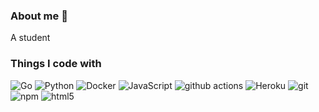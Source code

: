 ### **About me 👋**

A student

<h3>Things I code with</h3>
<p>
  <img alt="Go" src="https://img.shields.io/badge/-Go-49aad3?style=flat-square&logo=go&logoColor=white"/>
  <img alt="Python" src="https://img.shields.io/badge/-Python-305275?style=flat-square&logo=python&logoColor=white" />
  <img alt="Docker" src="https://img.shields.io/badge/-Docker-419be6?style=flat-square&logo=docker&logoColor=white" />
  <img alt="JavaScript" src="https://img.shields.io/badge/-JavaScript-ecd74d?style=flat-square&logo=javascript&logoColor=white" />
  <img alt="github actions" src="https://img.shields.io/badge/-Github_Actions-2088FF?style=flat-square&logo=github-actions&logoColor=white" />
  <img alt="Heroku" src="https://img.shields.io/badge/-Heroku-430098?style=flat-square&logo=heroku&logoColor=white" />
  <img alt="git" src="https://img.shields.io/badge/-Git-F05032?style=flat-square&logo=git&logoColor=white" />
  <img alt="npm" src="https://img.shields.io/badge/-NPM-CB3837?style=flat-square&logo=npm&logoColor=white" />
  <img alt="html5" src="https://img.shields.io/badge/-HTML5-E34F26?style=flat-square&logo=html5&logoColor=white" />
</p>
<!--
**vvisionnn/vvisionnn** is a ✨ _special_ ✨ repository because its `README.md` (this file) appears on your GitHub profile.
Here are some ideas to get you started:
- 🔭 I’m currently working on ...
- 🌱 I’m currently learning ...
- 👯 I’m looking to collaborate on ...
- 🤔 I’m looking for help with ...
- 💬 Ask me about ...
- 📫 How to reach me: ...
- 😄 Pronouns: ...
- ⚡ Fun fact: ...
-->
